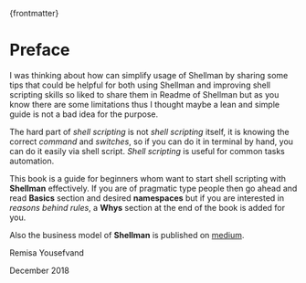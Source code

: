 {frontmatter}

# Preface

I was thinking about how can simplify usage of Shellman by sharing some tips that could be helpful for both using Shellman and improving shell scripting skills so liked to share them in Readme of Shellman but as you know there are some limitations thus I thought maybe a lean and simple  guide is not a bad idea for the purpose.

The hard part of *shell scripting* is not *shell scripting* itself, it is knowing the correct *command* and *switches*, so if you can do it in terminal by hand, you can do it easily via shell script. *Shell scripting* is useful for common tasks automation.

This book is a guide for beginners whom want to start shell scripting with **Shellman** effectively. If you are of pragmatic type people then go ahead and read **Basics** section and desired **namespaces** but if you are interested in *reasons behind rules*, a **Whys** section at the end of the book is added for you.

Also the business model of **Shellman** is published on [medium](link).

Remisa Yousefvand

December 2018
